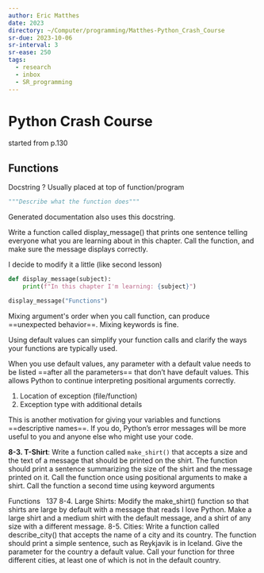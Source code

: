```yaml
---
author: Eric Matthes
date: 2023
directory: ~/Computer/programming/Matthes-Python_Crash_Course
sr-due: 2023-10-06
sr-interval: 3
sr-ease: 250
tags:
  - research
  - inbox
  - SR_programming
---
```


# Python Crash Course

started from p.130

## Functions

Docstring
?
Usually placed at top of function/program
```python
"""Describe what the function does"""
```
Generated documentation also uses this docstring.

Write a function called display_message() that prints one sentence telling
everyone what you are learning about in this chapter. Call the function, and
make sure the message displays correctly.

I decide to modify it a little (like second lesson)

```python
def display_message(subject):
    print(f"In this chapter I'm learning: {subject}")

display_message("Functions")
```

Mixing argument's order when you call function, can produce
==unexpected behavior==. Mixing keywords is fine.

Using default values can simplify your function calls and clarify the ways your
functions are typically used.

When you use default values, any parameter with a default value needs to be
listed ==after all the parameters== that don’t have default values. This allows
Python to continue interpreting positional arguments correctly.

1. Location of exception (file/function)
2. Exception type with additional details

This is another motivation for giving your variables and functions
==descriptive names==. If you do, Python’s error messages will be more useful to
you and anyone else who might use your code.

**8-3. T-Shirt**: Write a function called `make_shirt()` that accepts a size
and the text of a message that should be printed on the shirt.
The function should print a sentence summarizing the size of the shirt and the
message printed on it. Call the function once using positional arguments to make
a shirt. Call the function a second time using keyword arguments

Functions   137 8-4. Large Shirts: Modify the make_shirt() function so that
shirts are large by default with a message that reads I love Python. Make a
large shirt and a medium shirt with the default message, and a shirt of any size
with a different message. 8-5. Cities: Write a function called describe_city()
that accepts the name of a city and its country. The function should print a
simple sentence, such as Reykjavik is in Iceland. Give the parameter for the
country a default value. Call your function for three different cities, at least
one of which is not in the default country.

